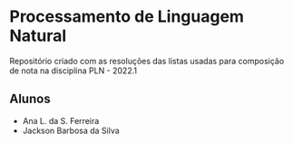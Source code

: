 # Processamento de Linguagem Natural
Repositório criado com as resoluções das listas usadas para composição de nota na disciplina PLN - 2022.1

## Alunos
- Ana L. da S. Ferreira
- Jackson Barbosa da Silva
